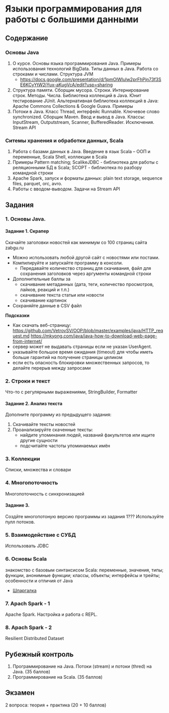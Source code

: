 # Языки программирования для работы с большими данными
## Содержание
### Основы Java
1. О курсе. Основы языка программирования Java. Примеры использования технологий BigData. Типы данных в Java. Работа со строками и числами.  Структура JVM
   - https://docs.google.com/presentation/d/1pmOlWlulw2prFhPjn73f3SE6KCyYtW2jYux-aKugVcA/edit?usp=sharing
2. Структура памяти. Сборщик мусора. Строки. Интернирование строк. Методы. Числа. Библиотека коллекций в Java. Юнит тестирование JUnit. Альтернативная библиотека коллекций в Java: Apache Commons Collections & Google Guava. Примеры
3. Потоки в Java. Класс Thread, интерфейс Runnable. Ключевое слово synchronized. Сборщик Maven. Ввод и вывод в Java. Классы: InputStream, Outputstream, Scanner, BufferedReader. Исключения. Stream API

### Ситемы хранения и обработки данных, Scala
1. Работа с базами данных в Java. Введение в язык Scala – ООП и переменные, Scala Shell, коллекции в Scala
1. Примеры Pattern matching; ScalikeJDBC - библиотека для работы с реляционными БД в Scala; SCOPT - библиотека по разбору командной строки
1. Apache Spark, запуск и форматы данных: plain text storage, sequence files, parquet, orc, avro. 
1. Работы с вводом-выводом. Задачи на Stream API


## Задания
### 1. Основы Java. 
#### Задание 1. Скрапер
Скачайте заголовки новостей как минимум со 100 страниц сайта zabgu.ru
   - Можно использовать любой другой сайт с новостями или постами. 
   - Компилируйте и запускайте программу в консоли.
      - Передавайте количество страниц для скачивания, файл для сохранения заголовков через аргументы командной строки
   - Дополнительные баллы за
     - скачивание метаданных (дата, теги, количество просмотров, лайков, реакций и т.п.)
     - скачивание текста статьи или новости
     - скачивание картинок
   - Сохраняйте данные в CSV файл
   
**Подсказки**
* Как скачать веб-страницу: https://github.com/VetrovSV/OOP/blob/master/examples/java/HTTP_request.md
   https://mkyong.com/java/java-how-to-download-web-page-from-internet/ 
* сервер может не выдавать страницы если не указан UserAgent.
* указывайте большое время ожидания (timeout) для чтобы иметь больше гарантий на получение страницы целиком
* если есть опасность блокировки множественных запросов, то делайте перерыв между запросами


### 2. Строки и текст
Что-то с регулярными выражениями, StringBuilder, Formatter

#### Задание 2. Анализ текста
Дополните программу из предыдущего задания:
1. Скачивайте тексты новостей
2. Проанализируйте скаченные тексты:
    - найдите упоминания людей, названий факультетов или ищите другие сущности
    - подсчитайте частоты упоминаемых имён 

### 3. Коллекции
Списки, множества и словари

### 4. Многопоточность
Многопоточность с синхронизацией

#### Задание 3. 
Создйте многопотоную версию программы из задания 1???
Используйте пулл потоков.




### 5. Взаимодействие с СУБД
Использовать JDBC

### 6. Основы Scala
знакомство с базовым синтаксисом Scala: переменные, значения, типы; функции, анонимные функции; классы, объекты; интерфейсы и трейты; особенности и отличия от Java
- [Шпаргалка](scala/Readme.md)

### 7. Apach Spark - 1
Apache Spark. Настройка и работа c REPL.

### 8. Apach Spark - 2
Resilient Distributed Dataset


## Рубежный контроль
1. Программирование на Java. Потоки (stream) и потоки (thred) на Java. (35 баллов)
2. Программирование на Scala. (35 баллов)


## Экзамен
2 вопроса: теория + практика (20 + 10 баллов)
